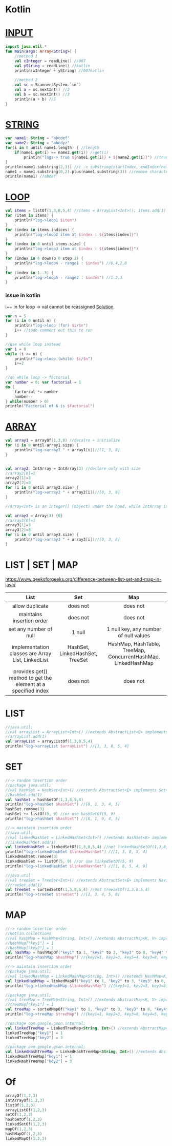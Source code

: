 # Kotlin

# [INPUT](https://ideone.com/V4txKj)
```kotlin
import java.util.*
fun main(args: Array<String>) {
    //method 1
    val xInteger = readLine() //007
    val yString = readLine() //kotlin
    println(xInteger + yString) //007kotlin
 
    //method 2
    val sc = Scanner(System.`in`)
    val a = sc.nextInt() //2
    val b = sc.nextInt() //3
    println(a + b) //5
}
```

# [STRING](https://pl.kotl.in/r9QQ840Oc)
```kotlin
var name1: String = "abcdef"
var name2: String = "abcdyz"
for(i in 0 until name1.length) { //length
    if(name1.get(i) == name2.get(i)) //get(i)
        println("logs-> true ${name1.get(i)} + ${name2.get(i)}") //true a + a
}
println(name1.substring(2,3)) //c -> substring(startIndex, endIndex(not included))
name1 = name1.substring(0,2).plus(name1.substring(3)) //remove character at index
println(name1) //abdef
```

# [LOOP](https://pl.kotl.in/X330G78pm)
```kotlin
val items = listOf(1,3,8,5,4) //items = ArrayList<Int>(); items.add(1)
for (item in items) {
    println("log->loop1 $item")
}
for (index in items.indices) {
    println("log->loop2 item at $index : ${items[index]}")
}
for (index in 0 until items.size) {
    println("log->loop3 item at $index : ${items[index]}")
}
for (index in 6 downTo 0 step 2) {
    println("log->loop4 - range1 : $index") //6,4,2,0
}
for (index in 1..3) {
    println("log->loop5 - range2 : $index") //1,2,3
}
```

### issue in kotlin
i++ in for loop -> val cannot be reassigned [Solution](https://pl.kotl.in/crSb2A5oU)

```kotlin
var n = 5
for (i in 0 until n) {
    println("log->loop (for) $i/$n")
    i++ //todo comment out this to run
}

//use while loop instead
var i = 0
while (i <= n) {
    println("log->loop (while) $i/$n")
    i+=2
}

//do while loop -> factorial
var number = 6; var factorial = 1
do {
    factorial *= number
    number--
} while(number > 0)
println("Factorial of 6 is $factorial")
```

# [ARRAY](https://pl.kotl.in/DNMLuXzLz)
```kotlin
val array1 = arrayOf(1,3,8) //decalre + initialize
for (i in 0 until array1.size) {
    println("log->array1 " + array1[i])//[1, 3, 8]
}


val array2: IntArray = IntArray(3) //declare only with size
//array2[0]=1
array2[1]=3
array2[2]=8
for (i in 0 until array2.size) {
    println("log->array2 " + array2[i])//[0, 3, 8]
}

//Array<Int> is an Integer[] (object) under the hood, while IntArray is an int[] (primitive)

val array3 = Array(3) {0}
//array3[0]=1
array3[1]=3
array3[2]=8
for (i in 0 until array3.size) {
    println("log->array3 " + array3[i])//[0, 3, 8]
}
```

# LIST | SET | MAP

https://www.geeksforgeeks.org/difference-between-list-set-and-map-in-java/

List|Set|Map
:-:|:-:|:-:
allow duplicate|does not|does not
maintains insertion order|does not|does not
set any number of null|1 null| 1 null key, any number of null values
implementation classes are Array List, LinkedList|HashSet, LinkedHashSet, TreeSet|HashMap, HashTable, TreeMap, ConcurrentHashMap, LinkedHashMap
provides get() method to get the element at a specified index|does not|does not

# LIST
```kotlin
//java.util;
//val arrayList = ArrayList<Int>() //extends AbstractList<E> implements List<E> (-> extends Collection<E> extends Iterable<E>)
//arrayList.add(1)
val arrayList = arrayListOf(1,3,8,5,4)
println("log->arrayList $arrayList") //[1, 3, 8, 5, 4]
```

# SET
```kotlin
//-> random insertion order
//package java.util;
//val hashSet = HashSet<Int>() //extends AbstractSet<E> implements Set<E> (-> extends Collection<E> extends Iterable<E>)
//hashSet.add(1)
val hashSet = hashSetOf(1,3,8,5,4)
println("log->hashSet $hashSet") //[8, 1, 3, 4, 5]
hashSet.remove(3)
hashSet += listOf(5, 9) //or use hashSetOf(5, 9)
println("log->hashSet $hashSet") //[8, 1, 9, 4, 5]

//-> maintain insertion order
//java.util;
//val linkedHashSet = LinkedHashSet<Int>() //extends HashSet<E> implements Set<E> (-> extends Collection<E> extends Iterable<E>)
//linkedHashSet.add(1)
val linkedHashSet = linkedSetOf(1,3,8,5,4) //not linkedHashSetOf(1,3,8,5,4)
println("log->linkedHashSet $linkedHashSet") //[1, 3, 8, 5, 4]
linkedHashSet.remove(3)
linkedHashSet += listOf(5, 9) //or use linkedSetOf(5, 9)
println("log->linkedHashSet $linkedHashSet") //[1, 8, 5, 4, 9]

//java.util
//val treeSet = TreeSet<Int>() //extends AbstractSet<E> implements NavigableSet<E> (-> extends SortedSet<E> extends Set<E> -> extends Collection<E> extends Iterable<E>)
//treeSet.add(1)
val treeSet = sortedSetOf(1,3,8,5,4) //not treeSetOf(1,3,8,5,4)
println("log->treeSet $treeSet") //[1, 3, 4, 5, 8]
```

# MAP
```kotlin
//-> random insertion order
//kotlin.collections
//val hashMap = HashMap<String, Int>() //extends AbstractMap<K, V> implements Map<K, V>
//hashMap["key1"] = 1
//hashMap["key2"] = 3
val hashMap = hashMapOf("key1" to 1, "key2" to 3, "key3" to 8, "key4" to 5, "key5" to 4)
println("log->hashMap $hashMap") //{key1=1, key2=3, key5=4, key3=8, key4=5}

//-> maintain insertion order
//package java.util;
//val linkedHashMap = LinkedHashMap<String, Int>() //extends HashMap<K, V> implements Map<K, V>
val linkedHashMap = linkedMapOf("key1" to 1, "key2" to 3, "key3" to 8, "key4" to 5, "key5" to 4)
println("log->linkedHashMap $linkedHashMap") //{key1=1, key2=3, key3=8, key4=5, key5=4}

//package java.util;
//val treeMap = TreeMap<String, Int>() //extends AbstractMap<K, V> implements NavigableMap<K, V> (-> extends SortedMap<K, V> extends Map<K, V>)
//treeMap["key1"] = 1
val treeMap = sortedMapOf("key1" to 1, "key2" to 3, "key3" to 8, "key4" to 5, "key5" to 4)
println("log->treeMap $treeMap") //{key1=1, key2=3, key3=8, key4=5, key5=4}

//package com.google.gson.internal;
val linkedTreeMap = LinkedTreeMap<String, Int>() //extends AbstractMap<K, V> implements Serializable
linkedTreeMap["key1"] = 1
linkedTreeMap["key2"] = 3

//package com.google.gson.internal;
val linkedHashTreeMap = LinkedHashTreeMap<String, Int>() //extends AbstractMap<K, V> implements Serializable
linkedHashTreeMap["key1"] = 1
linkedHashTreeMap["key2"] = 3
```

# Of
```kotlin
arrayOf(1,2,3)
intArrayOf(1,2,3)
listOf(1,2,3)
arrayListOf(1,2,3)
setOf(1,2,3)
hashSetOf(1,2,3)
linkedSetOf(1,2,3)
mapOf(1,2,3)
hashMapOf(1,2,3)
linkedMapOf(1,2,3)
```

